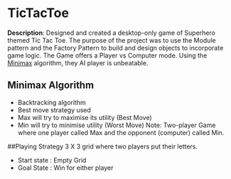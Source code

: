 # TicTacToe
**Description**: Designed and created a desktop-only game of Superhero themed Tic Tac Toe. The purpose of the project was to use the Module pattern and the Factory Pattern to build and design objects to incorporate game logic. The Game offers a Player vs Computer mode. Using the [Minimax](https://en.wikipedia.org/wiki/Minimax) algorithm, they AI player is unbeatable.

## Minimax Algorithm
- Backtracking algorithm
- Best move strategy used
- Max will try to maximise its utility (Best Move)
- Min will try to minimise utility (Worst Move)
Note: Two-player Game where one player called Max and the opponent (computer) called Min.

##Playing Strategy 
3 X 3 grid where two players put their letters. 
- Start state : Empty Grid
- Goal State : Win for either player


